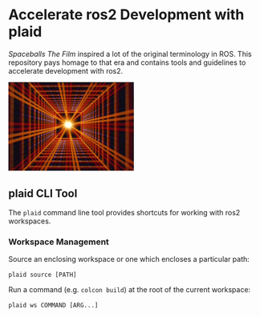 
Accelerate ros2 Development with plaid
======================================

_Spaceballs The Film_ inspired a lot of the original
terminology in ROS. This repository pays homage to that era and
contains tools and guidelines to accelerate development with ros2.

<img src="https://raw.githubusercontent.com/jbohren/plaid/master/doc/plaid.gif" width="250">

## plaid CLI Tool

The `plaid` command line tool provides shortcuts for working with ros2 workspaces.

### Workspace Management

Source an enclosing workspace or one which encloses a particular path:
```
plaid source [PATH]
```

Run a command (e.g. `colcon build`) at the root of the current workspace:
```
plaid ws COMMAND [ARG...]
```
